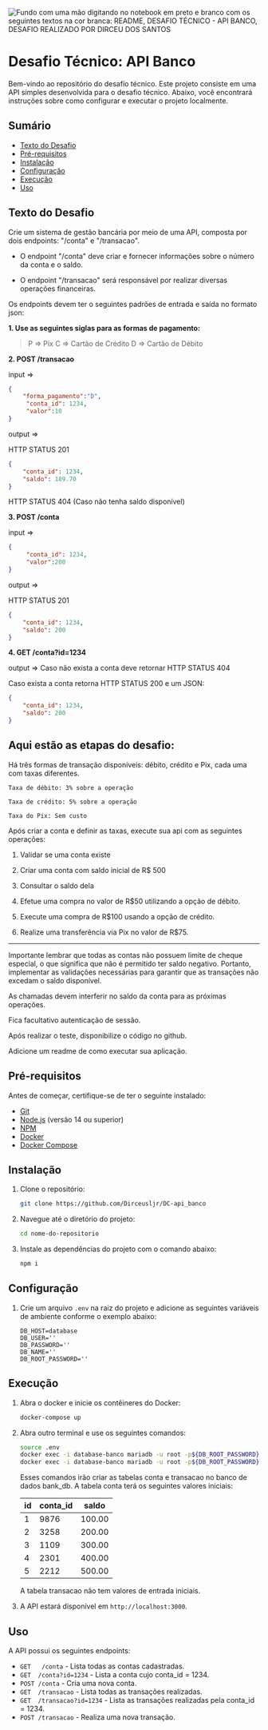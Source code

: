 ﻿![Fundo com uma mão digitando no notebook em preto e branco com os seguintes textos na cor branca: README, DESAFIO TÉCNICO - API BANCO, DESAFIO REALIZADO POR DIRCEU DOS SANTOS ](https://i.ibb.co/Lp11mzv/Banner-para-Docs-Gloss-rio-da-Equipe-de-Design-Estilo-Editorial-Preto-e-Branco.png)
# Desafio Técnico: API Banco

Bem-vindo ao repositório do desafio técnico. Este projeto consiste em uma API simples desenvolvida para o desafio técnico. Abaixo, você encontrará instruções sobre como configurar e executar o projeto localmente.

## Sumário

- [Texto do Desafio](#texto-do-desafio)
- [Pré-requisitos](#pré-requisitos)
- [Instalação](#instalação)
- [Configuração](#configuração)
- [Execução](#execução)
- [Uso](#uso)

## Texto do Desafio

Crie um sistema de gestão bancária por meio de uma API, composta por dois endpoints: "/conta" e "/transacao".

- O endpoint "/conta" deve criar e fornecer informações sobre o número da conta e o saldo.

- O endpoint "/transacao" será responsável por realizar diversas operações financeiras.

  
  

Os endpoints devem ter o seguintes padrões de entrada e saída no formato json:

  

**1. Use as seguintes siglas para as formas de pagamento:**

  

> P => Pix
> C => Cartão de Crédito
> D => Cartão de Débito

  

**2. POST /transacao**

input => 

```json
{
	"forma_pagamento":"D",
	 "conta_id": 1234, 
	 "valor":10
}
```

output => 

HTTP STATUS 201
```json
{
	"conta_id": 1234,
	"saldo": 189.70
}
```
HTTP STATUS 404 (Caso não tenha saldo disponível)

  

**3. POST /conta**

input => 

```json
{
	 "conta_id": 1234, 
	 "valor":200
}
```
  output => 

HTTP STATUS 201
```json
{
	"conta_id": 1234,
	"saldo": 200
}
```
 

**4. GET /conta?id=1234**

  
output => Caso não exista a conta deve retornar HTTP STATUS 404

Caso exista a conta retorna HTTP STATUS 200 e um JSON:

```json
{
	"conta_id": 1234,
	"saldo": 200
}
```
  

  
  

## Aqui estão as etapas do desafio:

  

Há três formas de transação disponíveis: débito, crédito e Pix, cada uma com taxas diferentes.

  

    Taxa de débito: 3% sobre a operação
    
    Taxa de crédito: 5% sobre a operação
    
    Taxa do Pix: Sem custo

  

Após criar a conta e definir as taxas, execute sua api com as seguintes operações:

  

1. Validar se uma conta existe

  

2. Criar uma conta com saldo inicial de R$ 500

  

3. Consultar o saldo dela

  

4. Efetue uma compra no valor de R$50 utilizando a opção de débito.

  

5. Execute uma compra de R$100 usando a opção de crédito.

  

6. Realize uma transferência via Pix no valor de R$75.

  

<hr/>

Importante lembrar que todas as contas não possuem limite de cheque especial, o que significa que não é permitido ter saldo negativo. Portanto, implementar as validações necessárias para garantir que as transações não excedam o saldo disponível.

  

As chamadas devem interferir no saldo da conta para as próximas operações.

  

Fica facultativo autenticação de sessão.

  

Após realizar o teste, disponibilize o código no github.

  

Adicione um readme de como executar sua aplicação.



## Pré-requisitos

Antes de começar, certifique-se de ter o seguinte instalado:

- [Git](https://git-scm.com/)
- [Node.js](https://nodejs.org/) (versão 14 ou superior)
- [NPM](https://www.npmjs.com/)
- [Docker](https://www.docker.com/)
- [Docker Compose](https://docs.docker.com/compose/)

## Instalação

1. Clone o repositório:

    ```bash
    git clone https://github.com/Dirceusljr/DC-api_banco
    ```

2. Navegue até o diretório do projeto:

    ```bash
    cd nome-do-repositorio
    ```
3. Instale as dependências do projeto com o comando abaixo:

    ```bash
    npm i
    ```

## Configuração

1. Crie um arquivo `.env` na raiz do projeto e adicione as seguintes variáveis de ambiente conforme o exemplo abaixo:

    ```env
    DB_HOST=database
    DB_USER=''
    DB_PASSWORD=''
    DB_NAME=''
    DB_ROOT_PASSWORD=''
    ```

## Execução

1. Abra o docker e inicie os contêineres do Docker:

    ```bash
    docker-compose up
    ```

2. Abra outro terminal e use os seguintes comandos: 
    ```bash
    source .env
    docker exec -i database-banco mariadb -u root -p${DB_ROOT_PASSWORD} bank_db < src/config/conta.sql
    docker exec -i database-banco mariadb -u root -p${DB_ROOT_PASSWORD} bank_db < src/config/transacao.sql
    ```
    Esses comandos irão criar as tabelas conta e transacao no banco de dados bank_db. A tabela conta terá os seguintes valores iniciais:
    
    
	|id|conta_id|saldo|
	|--|--|--|
	| 1 | 9876  | 100.00  |
	| 2 |  3258 |200.00  |
	| 3 | 1109 | 300.00 |
	| 4 | 2301 | 400.00 |
	| 5 | 2212 | 500.00 |

	A tabela transacao não tem valores de entrada iniciais.
   
3. A API estará disponível em `http://localhost:3000`.


## Uso

A API possui os seguintes endpoints:

- `GET   /conta` - Lista todas as contas cadastradas.
- `GET  /conta?id=1234` - Lista a conta cujo conta_id = 1234.
- `POST /conta` - Cria uma nova conta.
- `GET  /transacao` - Lista todas as transações realizadas.
- `GET  /transacao?id=1234` - Lista as transações realizadas pela conta_id = 1234.
- `POST /transacao` - Realiza uma nova transação.


